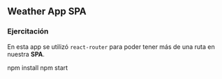 ## Weather App SPA


### Ejercitación

En esta app se utilizó `react-router` para poder tener más de una ruta en nuestra **SPA**.

npm install
npm start

```
